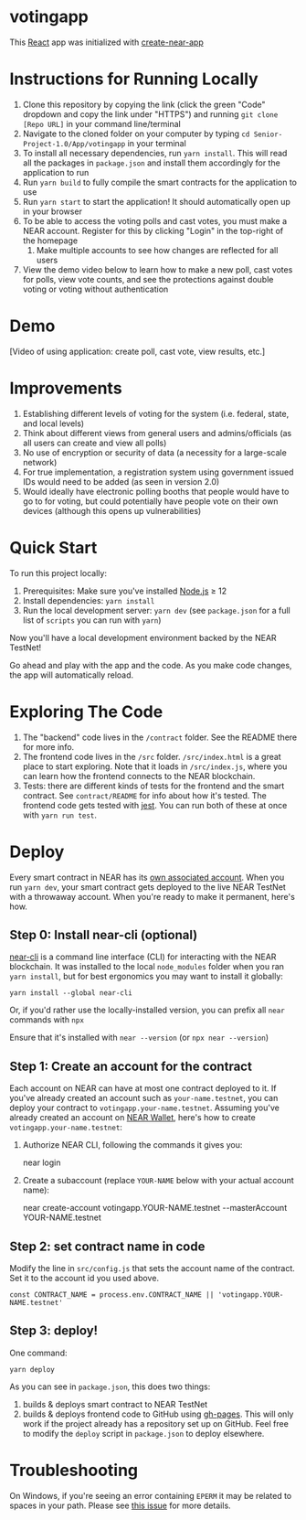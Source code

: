 votingapp
==================

This [React] app was initialized with [create-near-app]

Instructions for Running Locally
===========
1. Clone this repository by copying the link (click the green "Code" dropdown and copy the link under "HTTPS") and running `git clone [Repo URL]` in your command line/terminal
2. Navigate to the cloned folder on your computer by typing `cd Senior-Project-1.0/App/votingapp` in your terminal
3. To install all necessary dependencies, run `yarn install`. This will read all the packages in `package.json` and install them accordingly for the application to run
4. Run `yarn build` to fully compile the smart contracts for the application to use
5. Run `yarn start` to start the application! It should automatically open up in your browser
6. To be able to access the voting polls and cast votes, you must make a NEAR account. Register for this by clicking "Login" in the top-right of the homepage
   1. Make multiple accounts to see how changes are reflected for all users
7. View the demo video below to learn how to make a new poll, cast votes for polls, view vote counts, and see the protections against double voting or voting without authentication


Demo
===========
[Video of using application: create poll, cast vote, view results, etc.]


Improvements
===========
1. Establishing different levels of voting for the system (i.e. federal, state, and local levels)
2. Think about different views from general users and admins/officials (as all users can create and view all polls)
3. No use of encryption or security of data (a necessity for a large-scale network)
4. For true implementation, a registration system using government issued IDs would need to be added (as seen in version 2.0)
5. Would ideally have electronic polling booths that people would have to go to for voting, but could potentially have people vote on their own devices (although this opens up vulnerabilities)


Quick Start
===========

To run this project locally:

1. Prerequisites: Make sure you've installed [Node.js] ≥ 12
2. Install dependencies: `yarn install`
3. Run the local development server: `yarn dev` (see `package.json` for a
   full list of `scripts` you can run with `yarn`)

Now you'll have a local development environment backed by the NEAR TestNet!

Go ahead and play with the app and the code. As you make code changes, the app will automatically reload.


Exploring The Code
==================

1. The "backend" code lives in the `/contract` folder. See the README there for
   more info.
2. The frontend code lives in the `/src` folder. `/src/index.html` is a great
   place to start exploring. Note that it loads in `/src/index.js`, where you
   can learn how the frontend connects to the NEAR blockchain.
3. Tests: there are different kinds of tests for the frontend and the smart
   contract. See `contract/README` for info about how it's tested. The frontend
   code gets tested with [jest]. You can run both of these at once with `yarn
   run test`.


Deploy
======

Every smart contract in NEAR has its [own associated account][NEAR accounts]. When you run `yarn dev`, your smart contract gets deployed to the live NEAR TestNet with a throwaway account. When you're ready to make it permanent, here's how.


Step 0: Install near-cli (optional)
-------------------------------------

[near-cli] is a command line interface (CLI) for interacting with the NEAR blockchain. It was installed to the local `node_modules` folder when you ran `yarn install`, but for best ergonomics you may want to install it globally:

    yarn install --global near-cli

Or, if you'd rather use the locally-installed version, you can prefix all `near` commands with `npx`

Ensure that it's installed with `near --version` (or `npx near --version`)


Step 1: Create an account for the contract
------------------------------------------

Each account on NEAR can have at most one contract deployed to it. If you've already created an account such as `your-name.testnet`, you can deploy your contract to `votingapp.your-name.testnet`. Assuming you've already created an account on [NEAR Wallet], here's how to create `votingapp.your-name.testnet`:

1. Authorize NEAR CLI, following the commands it gives you:

      near login

2. Create a subaccount (replace `YOUR-NAME` below with your actual account name):

      near create-account votingapp.YOUR-NAME.testnet --masterAccount YOUR-NAME.testnet


Step 2: set contract name in code
---------------------------------

Modify the line in `src/config.js` that sets the account name of the contract. Set it to the account id you used above.

    const CONTRACT_NAME = process.env.CONTRACT_NAME || 'votingapp.YOUR-NAME.testnet'


Step 3: deploy!
---------------

One command:

    yarn deploy

As you can see in `package.json`, this does two things:

1. builds & deploys smart contract to NEAR TestNet
2. builds & deploys frontend code to GitHub using [gh-pages]. This will only work if the project already has a repository set up on GitHub. Feel free to modify the `deploy` script in `package.json` to deploy elsewhere.


Troubleshooting
===============

On Windows, if you're seeing an error containing `EPERM` it may be related to spaces in your path. Please see [this issue](https://github.com/zkat/npx/issues/209) for more details.


  [React]: https://reactjs.org/
  [create-near-app]: https://github.com/near/create-near-app
  [Node.js]: https://nodejs.org/en/download/package-manager/
  [jest]: https://jestjs.io/
  [NEAR accounts]: https://docs.near.org/docs/concepts/account
  [NEAR Wallet]: https://wallet.testnet.near.org/
  [near-cli]: https://github.com/near/near-cli
  [gh-pages]: https://github.com/tschaub/gh-pages

